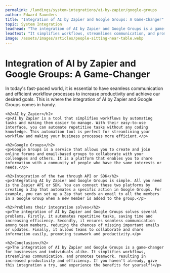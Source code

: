 ```yaml
---
permalink: /landings/system-integrations/ai-by-zapier/google-groups
author: Edward Saunders
title: "Integration of AI by Zapier and Google Groups: A Game-Changer"
topic: System Integration
leadhead: "The integration of AI by Zapier and Google Groups is a game-changer for businesses and individuals alike"
leadtext: "It simplifies workflows, streamlines communication, and promotes teamwork, resulting in increased productivity and efficiency. If you haven't already, give this integration a try, and experience the benefits for yourself!"
image: /assets/images/articles/people-sitting-near-table.webp
---
```

<div class="arttext">	<h1>Integration of AI by Zapier and Google Groups: A Game-Changer</h1>
	<p>In today's fast-paced world, it is essential to have seamless communication and efficient workflow processes to increase productivity and achieve our desired goals. This is where the integration of AI by Zapier and Google Groups comes in handy.</p>
	
	<h2>AI by Zapier</h2>
	<p>AI by Zapier is a tool that simplifies workflows by automating tasks and making them easier to manage. With their easy-to-use interface, you can automate repetitive tasks without any coding knowledge. This automation tool is perfect for streamlining your workflow and making your business processes more efficient.</p>
	
	<h2>Google Groups</h2>
	<p>Google Groups is a service that allows you to create and join online forums and email-based groups to collaborate with your colleagues and others. It is a platform that enables you to share information with a community of people who have the same interests or needs.</p>
	
	<h2>Integration of the two through API or SDK</h2>
	<p>Integrating AI by Zapier and Google Groups is simple. All you need is the Zapier API or SDK. You can connect these two platforms by creating a Zap that automates a specific action in Google Groups. For example, you can set up a Zap that sends an email to all the members in a Google Group when a new member is added to the group.</p>
	
	<h2>Problems their integration solves</h2>
	<p>The integration of AI by Zapier and Google Groups solves several problems. Firstly, it automates repetitive tasks, saving time and increasing efficiency. Secondly, it ensures seamless communication among team members, reducing the chances of missing important emails or updates. Finally, it allows teams to collaborate and share information easily, promoting teamwork and productivity.</p>
	
	<h2>Conclusion</h2>
	<p>The integration of AI by Zapier and Google Groups is a game-changer for businesses and individuals alike. It simplifies workflows, streamlines communication, and promotes teamwork, resulting in increased productivity and efficiency. If you haven't already, give this integration a try, and experience the benefits for yourself!</p>
</div>